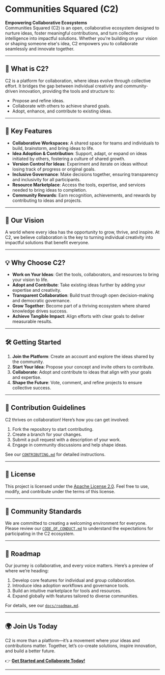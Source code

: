 
# Communities Squared (C2)

**Empowering Collaborative Ecosystems**  
Communities Squared (C2) is an open, collaborative ecosystem designed to nurture ideas, foster meaningful contributions, and turn collective intelligence into impactful solutions. Whether you're building on your vision or shaping someone else's idea, C2 empowers you to collaborate seamlessly and innovate together.

---

## 🚀 **What is C2?**
C2 is a platform for collaboration, where ideas evolve through collective effort. It bridges the gap between individual creativity and community-driven innovation, providing the tools and structure to:
- Propose and refine ideas.
- Collaborate with others to achieve shared goals.
- Adopt, enhance, and contribute to existing ideas.

---

## 🌟 **Key Features**
- **Collaborative Workspaces**: A shared space for teams and individuals to build, brainstorm, and bring ideas to life.
- **Idea Adoption & Contribution**: Support, adapt, or expand on ideas initiated by others, fostering a culture of shared growth.
- **Version Control for Ideas**: Experiment and iterate on ideas without losing track of progress or original goals.
- **Inclusive Governance**: Make decisions together, ensuring transparency and inclusivity for all participants.
- **Resource Marketplace**: Access the tools, expertise, and services needed to bring ideas to completion.
- **Community Rewards**: Earn recognition, achievements, and rewards by contributing to ideas and projects.

---

## 🎯 **Our Vision**
A world where every idea has the opportunity to grow, thrive, and inspire. At C2, we believe collaboration is the key to turning individual creativity into impactful solutions that benefit everyone.

---

## 💡 **Why Choose C2?**
- **Work on Your Ideas**: Get the tools, collaborators, and resources to bring your vision to life.
- **Adopt and Contribute**: Take existing ideas further by adding your expertise and creativity.
- **Transparent Collaboration**: Build trust through open decision-making and democratic governance.
- **Grow Together**: Become part of a thriving ecosystem where shared knowledge drives success.
- **Achieve Tangible Impact**: Align efforts with clear goals to deliver measurable results.

---

## 🛠️ **Getting Started**
1. **Join the Platform**: Create an account and explore the ideas shared by the community.
2. **Start Your Idea**: Propose your concept and invite others to contribute.
3. **Collaborate**: Adopt and contribute to ideas that align with your goals and expertise.
4. **Shape the Future**: Vote, comment, and refine projects to ensure collective success.

---

## 📝 **Contribution Guidelines**
C2 thrives on collaboration! Here’s how you can get involved:
1. Fork the repository to start contributing.
2. Create a branch for your changes.
3. Submit a pull request with a description of your work.
4. Engage in community discussions and help shape ideas.

See our [`CONTRIBUTING.md`](CONTRIBUTING.md) for detailed instructions.

---

## 📜 **License**  
This project is licensed under the [Apache License 2.0](LICENSE). Feel free to use, modify, and contribute under the terms of this license.

---

## 🤝 **Community Standards**
We are committed to creating a welcoming environment for everyone. Please review our [`CODE_OF_CONDUCT.md`](CODE_OF_CONDUCT.md) to understand the expectations for participating in the C2 ecosystem.

---

## 📆 **Roadmap**
Our journey is collaborative, and every voice matters. Here’s a preview of where we’re heading:
1. Develop core features for individual and group collaboration.
2. Introduce idea adoption workflows and governance tools.
3. Build an intuitive marketplace for tools and resources.
4. Expand globally with features tailored to diverse communities.

For details, see our [`docs/roadmap.md`](docs/roadmap.md).

---

## 🌍 **Join Us Today**
C2 is more than a platform—it’s a movement where your ideas and contributions matter. Together, let’s co-create solutions, inspire innovation, and build a better future.

👉 **[Get Started and Collaborate Today!](#)**

---
